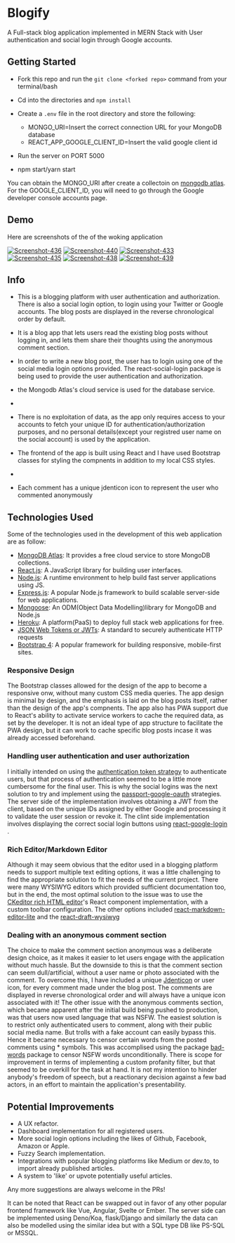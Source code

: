 # Blogify

A Full-stack blog application implemented in MERN Stack with User authentication and social login through Google accounts.

## Getting Started

-   Fork this repo and run the `git clone <forked repo>` command from your terminal/bash
-   Cd into the directories and `npm install`
-   Create a `.env` file in the root directory and store the following:
    -   MONGO_URI=Insert the correct connection URL for your MongoDB database
    -   REACT_APP_GOOGLE_CLIENT_ID=Insert the valid google client id

-   Run the server on PORT 5000
-   npm start/yarn start

You can obtain the MONGO_URI after create a collectoin on [mongodb atlas](https://www.mongodb.com/cloud/atlas). For the GOOGLE_CLIENT_ID, you will need to go through the Google developer console accounts page. 

## Demo

Here are screenshots of the of the woking application

<p align="center">

 <a href="https://ibb.co/QftcRcg"><img src="https://i.ibb.co/W6j3w3h/Screenshot-436.png" alt="Screenshot-436" border="0"></a>
    <a href="https://ibb.co/mNF3tN3"><img src="https://i.ibb.co/J3F9239/Screenshot-440.png" alt="Screenshot-440" border="0"></a>
    <a href="https://ibb.co/D93rb9N"><img src="https://i.ibb.co/bspb3sx/Screenshot-433.png" alt="Screenshot-433" border="0"></a>
    <a href="https://ibb.co/pXMF6kX"><img src="https://i.ibb.co/dKVYsHK/Screenshot-435.png" alt="Screenshot-435" border="0"></a>
    <a href="https://ibb.co/5MF4c48"><img src="https://i.ibb.co/h7f989W/Screenshot-438.png" alt="Screenshot-438" border="0"></a>
    <a href="https://ibb.co/QM5kBMw"><img src="https://i.ibb.co/HqJCvq8/Screenshot-439.png" alt="Screenshot-439" border="0"></a>
  
</p>

## Info

-   This is a blogging platform with user authentication and authorization. There is also a social login option, to login using your Twitter or Google accounts. The blog posts       are displayed in the reverse chronological order by default.
 
-   It is a blog app that lets users read the existing blog posts without logging in, and lets them share their thoughts using the anonymous comment section.

-   In order to write a new blog post, the user has to login using one of the social media login options provided. The react-social-login package is being used to provide the       user authentication and authorization.
   
-   the Mongodb Atlas's cloud service is used for the database service. 
-  
-   There is no exploitation of data, as the app only requires access to your accounts to fetch your unique ID for authentication/authorization purposes, and no personal             details(except your registred user name on the social account) is used by the application.

-   The frontend of the app is built using React and I have used Bootstrap classes for styling the compnents in addition to my local CSS styles.
-  
-   Each comment has a unique jdenticon icon to represent the user who commented anonymously

## Technologies Used

Some of the technologies used in the development of this web application are as follow:

-   [MongoDB Atlas](https://www.mongodb.com/cloud/atlas): It provides a free cloud service to store MongoDB collections.
-   [React.js](https://reactjs.org/): A JavaScript library for building user interfaces.
-   [Node.js](https://nodejs.org/en/): A runtime environment to help build fast server applications using JS.
-   [Express.js](https://expressjs.com/): A popular Node.js framework to build scalable server-side for web applications.
-   [Mongoose](https://mongoosejs.com/): An ODM(Object Data Modelling)library for MongoDB and Node.js
-   [Heroku](http://heroku.com/): A platform(PaaS) to deploy full stack web applications for free.
-   [JSON Web Tokens or JWTs](https://jwt.io/): A standard to securely authenticate HTTP requests
-   [Bootstrap 4](https://getbootstrap.com/docs/4.0/getting-started/introduction/): A popular framework for building responsive, mobile-first sites.

### Responsive Design

The Bootstrap classes allowed for the design of the app to become a responsive onw, without many custom CSS media queries. The app design is minimal by design, and the emphasis is laid on the blog posts itself, rather than the design of the app's compnents. The app also has PWA support due to React's ability to activate service workers to cache the required data, as set by the developer. It is not an ideal type of app structure to facilitate the PWA design, but it can work to cache specific blog posts incase it was already accessed beforehand.


### Handling user authentication and user authorization

I initially intended on using the [authentication token strategy](http://www.passportjs.org/packages/passport-auth-token/) to authenticate users, but that process of authentication seemed to be a little more cumbersome for the final user. This is why the social logins was the next solution to try and implement using the [passport-google-oauth](http://www.passportjs.org/packages/passport-google-oauth2/) strategies. The server side of the implementation involves obtaining a JWT from the client, based on the unique IDs assigned by either Google and processing it to validate the user session or revoke it. The clint side implementation involves displaying the correct social login buttons using [react-google-login](https://www.npmjs.com/package/react-google-login) . 


### Rich Editor/Markdown Editor

Although it may seem obvious that the editor used in a blogging platform needs to support multiple text editing options, it was a little challenging to find the appropriate solution to fit the needs of the current project. There were many WYSIWYG editors which provided sufficient documentation too, but in the end, the most optimal solution to the issue was to use the [CKeditor rich HTML editor](https://ckeditor.com/ckeditor-5/)'s React component implementation, with a custom toolbar configuration. The other options included [react-markdown-editor-lite](https://www.npmjs.com/package/react-markdown-editor-lite) and the [react-draft-wysiwyg](https://www.npmjs.com/package/react-draft-wysiwyg)


### Dealing with an anonymous comment section

The choice to make the comment section anonymous was a deliberate design choice, as it makes it easier to let users engage with the application without much hassle. But the downside to this is that the comment section can seem dull/artificial, without a user name or photo associated with the comment. To overcome this, I have included a unique [Jdenticon](https://jdenticon.com/) or user icon, for every comment made under the blog post. The comments are displayed in reverse chronological order and will always have a unique icon associated with it! The other issue with the anonymous comments section, which became apparent after the initial build being pushed to production, was that users now used language that was NSFW.  The easiest solution is to restrict only authenticated users to comment, along with their public social media name. But trolls with a fake account can easily bypass this. Hence it became necessary to censor certain words from the posted comments using \* symbols. This was accomplised using the package [bad-words](https://www.npmjs.com/package/bad-words) package to censor NSFW words unconditionally. There is scope for improvement in terms of implementing a custom profanity filter, but that seemed to be overkill for the task at hand. It is not my intention to hinder anybody's freedom of speech, but a reactionary decision against a few bad actors, in an effort to maintain the application's presentability.

## Potential Improvements

-   A UX refactor.
-   Dashboard implementation for all registered users.
-   More social login options including the likes of Github, Facebook, Amazon or Apple.
-   Fuzzy Search implementation.
-   Integrations with popular blogging platforms like Medium or dev.to, to import already published articles.
-   A system to 'like' or upvote potentially useful articles.

Any more suggestions are always welcome in the PRs!



It can be noted that React can be swapped out in favor of any other popular frontend framework like Vue, Angular, Svelte or Ember. The server side can be implemented using Deno/Koa, flask/Django and similarly the data can also be modelled using the similar idea but with a SQL type DB like PS-SQL or MSSQL.
